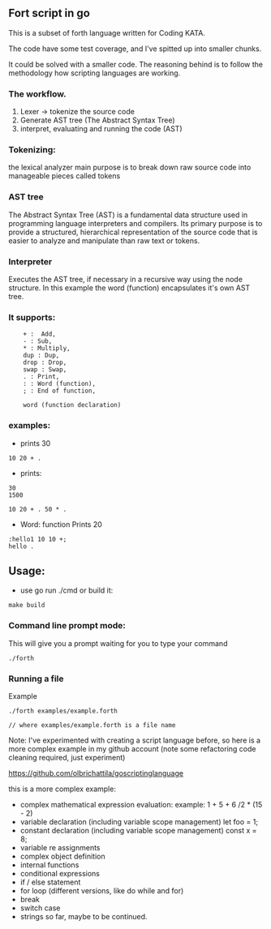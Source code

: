 ## Fort script in go

This is a subset of forth language written for Coding KATA.

The code have some test coverage, and I've spitted up into smaller chunks.

It could be solved with a smaller code. The reasoning behind is to follow the methodology how scripting languages are working.

### The workflow.
1. Lexer -> tokenize the source code
2. Generate AST tree (The Abstract Syntax Tree) 
3. interpret, evaluating and running the code (AST)

### Tokenizing:
the lexical analyzer main purpose is to break down raw source code into manageable pieces called tokens

### AST tree
The Abstract Syntax Tree (AST) is a fundamental data structure used in programming language interpreters and compilers.
Its primary purpose is to provide a structured, hierarchical representation of the source code that is easier to analyze and manipulate than raw text or tokens.

### Interpreter
Executes the AST tree, if necessary in a recursive way using the node structure. In this example the word (function) encapsulates it's own AST tree.

### It supports:
```
	+ :  Add,
	- : Sub,
	* : Multiply,
	dup : Dup,
	drop : Drop,
	swap : Swap,
	. : Print,
	: : Word (function),
	; : End of function,

    word (function declaration)
```

### examples: 
- prints 30
```
10 20 + .
```

- prints:
```
30
1500
```

```
10 20 + . 50 * .
```

- Word: function Prints 20

```
:hello1 10 10 +;
hello .
```

## Usage:

- use go run ./cmd or build it:
```
make build
```

### Command line prompt mode:
This will give you a prompt waiting for you to type your command

```
./forth 
```

### Running a file
Example
```
./forth examples/example.forth

// where examples/example.forth is a file name
```

Note:
I've experimented with creating a script language before, so here is a more complex example in my github account
(note some refactoring code cleaning required, just experiment)

https://github.com/olbrichattila/goscriptinglanguage

this is a more complex example:
- complex mathematical expression evaluation: example: 1 + 5 + 6 /2 * (15 - 2) 
- variable declaration (including variable scope management) let foo = 1; 
- constant declaration (including variable scope management) const x = 8; 
- variable re assignments
- complex object definition
- internal functions
- conditional expressions
- if / else statement
- for loop (different versions, like do while and for)
- break
- switch case
- strings
so far, maybe to be continued.

